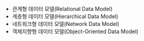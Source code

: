 * 관계형 데이터 모델(Relational Data Model)
* 계층형 데이터 모델(Hierarchical Data Model)
* 네트워크형 데이터 모델(Network Data Model)
* 객체지향형 데이터 모델(Object-Oriented Data Model)